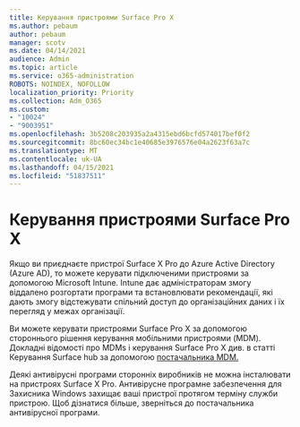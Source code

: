 ```yaml
---
title: Керування пристроями Surface Pro X
ms.author: pebaum
author: pebaum
manager: scotv
ms.date: 04/14/2021
audience: Admin
ms.topic: article
ms.service: o365-administration
ROBOTS: NOINDEX, NOFOLLOW
localization_priority: Priority
ms.collection: Adm_O365
ms.custom:
- "10024"
- "9003951"
ms.openlocfilehash: 3b5208c203935a2a4315ebd6bcfd574017bef0f2
ms.sourcegitcommit: 8bc60ec34bc1e40685e3976576e04a2623f63a7c
ms.translationtype: MT
ms.contentlocale: uk-UA
ms.lasthandoff: 04/15/2021
ms.locfileid: "51837511"
---
```

# <a name="manage-surface-pro-x-devices"></a>Керування пристроями Surface Pro X

Якщо ви приєднаєте пристрої Surface X Pro до Azure Active Directory (Azure AD), то можете керувати підключеними пристроями за допомогою Microsoft Intune. Intune дає адміністраторам змогу віддалено розгортати програми та встановлювати рекомендації, які дають змогу відстежувати спільний доступ до організаційних даних і їх перегляд у межах організації.

Ви можете керувати пристроями Surface Pro X за допомогою стороннього рішення керування мобільними пристроями (MDM). Докладні відомості про MDMs і керування Surface Pro X див. в статті Керування Surface hub за допомогою [постачальника MDM.](https://docs.microsoft.com/surface-hub/manage-settings-with-mdm-for-surface-hub)

Деякі антивірусні програми сторонніх виробників не можна інсталювати на пристроях Surface X Pro. Антивірусне програмне забезпечення для Захисника Windows захищає ваші пристрої протягом терміну служби пристрою. Щоб дізнатися більше, зверніться до постачальника антивірусної програми.

